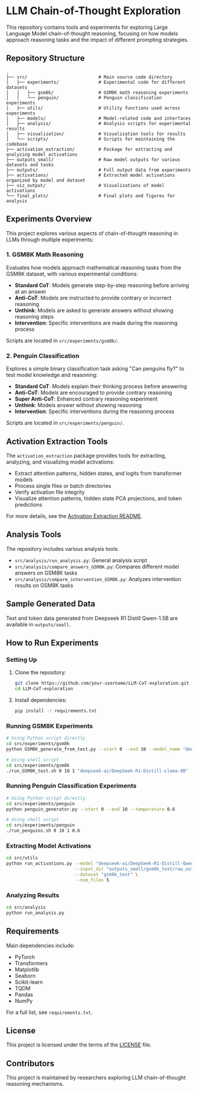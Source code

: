 # LLM Chain-of-Thought Exploration

This repository contains tools and experiments for exploring Large Language Model chain-of-thought reasoning, focusing on how models approach reasoning tasks and the impact of different prompting strategies.

## Repository Structure

```
.
├── src/                           # Main source code directory
│   ├── experiments/               # Experimental code for different datasets
│   │   ├── gsm8k/                 # GSM8K math reasoning experiments
│   │   └── penguin/               # Penguin classification experiments
│   ├── utils/                     # Utility functions used across experiments
│   ├── models/                    # Model-related code and interfaces
│   ├── analysis/                  # Analysis scripts for experimental results
│   ├── visualization/             # Visualization tools for results
│   └── scripts/                   # Scripts for maintaining the codebase
├── activation_extraction/         # Package for extracting and analyzing model activations
├── outputs_small/                 # Raw model outputs for various datasets and tasks
├── outputs/                       # Full output data from experiments
├── activations/                   # Extracted model activations organized by model and dataset
├── viz_output/                    # Visualizations of model activations
└── final_plots/                   # Final plots and figures for analysis
```

## Experiments Overview

This project explores various aspects of chain-of-thought reasoning in LLMs through multiple experiments:

### 1. GSM8K Math Reasoning

Evaluates how models approach mathematical reasoning tasks from the GSM8K dataset, with various experimental conditions:

- **Standard CoT**: Models generate step-by-step reasoning before arriving at an answer
- **Anti-CoT**: Models are instructed to provide contrary or incorrect reasoning
- **Unthink**: Models are asked to generate answers without showing reasoning steps
- **Intervention**: Specific interventions are made during the reasoning process

Scripts are located in `src/experiments/gsm8k/`.

### 2. Penguin Classification

Explores a simple binary classification task asking "Can penguins fly?" to test model knowledge and reasoning:

- **Standard CoT**: Models explain their thinking process before answering
- **Anti-CoT**: Models are encouraged to provide contrary reasoning
- **Super Anti-CoT**: Enhanced contrary reasoning experiment
- **Unthink**: Models answer without showing reasoning
- **Intervention**: Specific interventions during the reasoning process

Scripts are located in `src/experiments/penguin/`.

## Activation Extraction Tools

The `activation_extraction` package provides tools for extracting, analyzing, and visualizing model activations:

- Extract attention patterns, hidden states, and logits from transformer models
- Process single files or batch directories
- Verify activation file integrity
- Visualize attention patterns, hidden state PCA projections, and token predictions

For more details, see the [Activation Extraction README](activation_extraction/README.md).

## Analysis Tools

The repository includes various analysis tools:

- `src/analysis/run_analysis.py`: General analysis script
- `src/analysis/compare_answers_GSM8K.py`: Compares different model answers on GSM8K tasks
- `src/analysis/compare_intervention_GSM8K.py`: Analyzes intervention results on GSM8K tasks

## Sample Generated Data

Text and token data generated from Deepseek R1 Distill Qwen-1.5B are available in `outputs/small`.

## How to Run Experiments

### Setting Up

1. Clone the repository:
   ```bash
   git clone https://github.com/your-username/LLM-CoT-exploration.git
   cd LLM-CoT-exploration
   ```

2. Install dependencies:
   ```bash
   pip install -r requirements.txt
   ```

### Running GSM8K Experiments

```bash
# Using Python script directly
cd src/experiments/gsm8k
python GSM8K_generate_from_test.py --start 0 --end 10 --model_name "deepseek-ai/DeepSeek-R1-Distill-Llama-8B"

# Using shell script
cd src/experiments/gsm8k
./run_GSM8K_test.sh 0 10 1 "deepseek-ai/DeepSeek-R1-Distill-Llama-8B"
```

### Running Penguin Classification Experiments

```bash
# Using Python script directly
cd src/experiments/penguin
python penguin_generator.py --start 0 --end 10 --temperature 0.6

# Using shell script
cd src/experiments/penguin
./run_penguins.sh 0 10 1 0.6
```

### Extracting Model Activations

```bash
cd src/utils
python run_activations.py --model "deepseek-ai/DeepSeek-R1-Distill-Qwen-1.5B" \
                          --input_dir "outputs_small/gsm8k_test/raw_outputs" \
                          --dataset "gsm8k_test" \
                          --num_files 5
```

### Analyzing Results

```bash
cd src/analysis
python run_analysis.py
```

## Requirements

Main dependencies include:

- PyTorch
- Transformers
- Matplotlib
- Seaborn
- Scikit-learn
- TQDM
- Pandas
- NumPy

For a full list, see `requirements.txt`.

## License

This project is licensed under the terms of the [LICENSE](LICENSE) file.

## Contributors

This project is maintained by researchers exploring LLM chain-of-thought reasoning mechanisms. 
